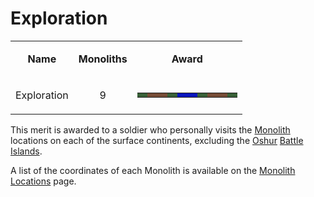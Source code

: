 # Exploration

<table>
<tbody>
<tr class="odd">
<td style="text-align: center;"><p><b>Name</b></p></td>
<td style="text-align: center;"><p><b>Monoliths</b></p></td>
<td style="text-align: center;"><p><b>Award</b></p></td>
</tr>
<tr class="even">
<td style="text-align: center;"><p>Exploration</p></td>
<td style="text-align: center;"><p>9</p></td>
<td style="text-align: center;"><table class="bigmerit">
<tr>
<td bgcolor="#386037">
</td>
<td bgcolor="#754B35">
</td>
<td bgcolor="#754B35">
</td>
<td bgcolor="#386037">
</td>
<td bgcolor="#0715BD">
</td>
<td bgcolor="#0715BD">
</td>
<td bgcolor="#386037">
</td>
<td bgcolor="#754B35">
</td>
<td bgcolor="#754B35">
</td>
<td bgcolor="#386037">
</td>
</tr>
</table></td>
</tr>
</tbody>
</table>

This merit is awarded to a soldier who personally visits the
[Monolith](../items/Monolith.md) locations on each of the surface continents,
excluding the [Oshur](../locations/Oshur.md)
[Battle Islands](../locations/Battle_Islands.md).

A list of the coordinates of each Monolith is available on the
[Monolith Locations](../locations/Monolith_Locations.md) page.
